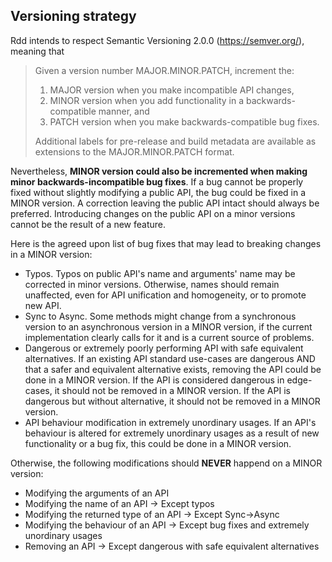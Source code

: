 ## Versioning strategy

Rdd intends to respect Semantic Versioning 2.0.0 (https://semver.org/), meaning that 

> Given a version number MAJOR.MINOR.PATCH, increment the:
>  
>  1. MAJOR version when you make incompatible API changes,
>  2. MINOR version when you add functionality in a backwards-compatible manner, and
>  3. PATCH version when you make backwards-compatible bug fixes.
>
>  Additional labels for pre-release and build metadata are available as extensions to the MAJOR.MINOR.PATCH format.


Nevertheless, **MINOR version could also be incremented when making minor backwards-incompatible bug fixes**. If a bug cannot be properly fixed without slightly modifying a public API, the bug could be fixed in a MINOR version. A correction leaving the public API intact should always be preferred. Introducing changes on the public API on a minor versions cannot be the result of a new feature.

Here is the agreed upon list of bug fixes that may lead to breaking changes in a MINOR version:
- Typos. Typos on public API's name and arguments' name may be corrected in minor versions. Otherwise, names should remain unaffected, even for API unification and homogeneity, or to promote new API.
- Sync to Async. Some methods might change from a synchronous version to an asynchronous version in a MINOR version, if the current implementation clearly calls for it and is a current source of problems.
- Dangerous or extremely poorly performing API with safe equivalent alternatives. If an existing API standard use-cases are dangerous AND that a safer and equivalent alternative exists, removing the API could be done in a MINOR version. If the API is considered dangerous in edge-cases, it should not be removed in a MINOR version. If the API is dangerous but without alternative, it should not be removed in a MINOR version.
- API behaviour modification in extremely unordinary usages. If an API's behaviour is altered for extremely unordinary usages as a result of new functionality or a bug fix, this could be done in a MINOR version.


Otherwise, the following modifications should **NEVER** happend on a MINOR version:
 - Modifying the arguments of an API
 - Modifying the name of an API -> Except typos
 - Modifying the returned type of an API -> Except Sync->Async
 - Modifying the behaviour of an API -> Except bug fixes and extremely unordinary usages
 - Removing an API -> Except dangerous with safe equivalent alternatives